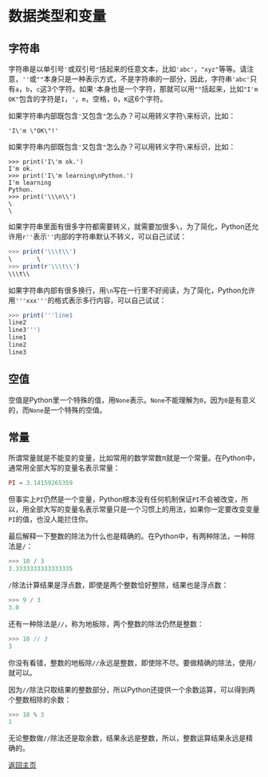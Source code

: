 # 数据类型和变量
## 字符串
<p>字符串是以单引号<code>'</code>或双引号<code>"</code>括起来的任意文本，比如<code>'abc'</code>，<code>"xyz"</code>等等。请注意，<code>''</code>或<code>""</code>本身只是一种表示方式，不是字符串的一部分，因此，字符串<code>'abc'</code>只有<code>a</code>，<code>b</code>，<code>c</code>这3个字符。如果<code>'</code>本身也是一个字符，那就可以用<code>""</code>括起来，比如<code>"I'm OK"</code>包含的字符是<code>I</code>，<code>'</code>，<code>m</code>，空格，<code>O</code>，<code>K</code>这6个字符。</p>

<p>如果字符串内部既包含<code>'</code>又包含<code>"</code>怎么办？可以用转义字符<code>\</code>来标识，比如：</p>

```angular2
'I\'m \"OK\"!'
```
<p>如果字符串内部既包含<code>'</code>又包含<code>"</code>怎么办？可以用转义字符<code>\</code>来标识，比如：</p>

```angular2
>>> print('I\'m ok.')
I'm ok.
>>> print('I\'m learning\nPython.')
I'm learning
Python.
>>> print('\\\n\\')
\
\
```
<p>如果字符串里面有很多字符都需要转义，就需要加很多<code>\</code>，为了简化，Python还允许用<code>r''</code>表示<code>''</code>内部的字符串默认不转义，可以自己试试：</p>

```javascript
>>> print('\\\t\\')
\       \
>>> print(r'\\\t\\')
\\\t\\
```
<p>如果字符串内部有很多换行，用<code>\n</code>写在一行里不好阅读，为了简化，Python允许用<code>'''xxx'''</code>的格式表示多行内容，可以自己试试：</p>

```javascript
>>> print('''line1
line2
line3''')
line1
line2
line3
```

## 空值
<p>空值是Python里一个特殊的值，用<code>None</code>表示。<code>None</code>不能理解为<code>0</code>，因为<code>0</code>是有意义的，而<code>None</code>是一个特殊的空值。</p>

## 常量

<p>所谓常量就是不能变的变量，比如常用的数学常数π就是一个常量。在Python中，通常用全部大写的变量名表示常量：</p>

```javascript
PI = 3.14159265359
```
<p>但事实上<code>PI</code>仍然是一个变量，Python根本没有任何机制保证<code>PI</code>不会被改变，所以，用全部大写的变量名表示常量只是一个习惯上的用法，如果你一定要改变变量<code>PI</code>的值，也没人能拦住你。</p>
<p>最后解释一下整数的除法为什么也是精确的。在Python中，有两种除法，一种除法是<code>/</code>：</p>

```javascript
>>> 10 / 3
3.3333333333333335
```

<p><code>/</code>除法计算结果是浮点数，即使是两个整数恰好整除，结果也是浮点数：</p>

```javascript
>>> 9 / 3
3.0
```

<p>还有一种除法是<code>//</code>，称为地板除，两个整数的除法仍然是整数：</p>

```javascript
>>> 10 // 3
3
```

<p>你没有看错，整数的地板除<code>//</code>永远是整数，即使除不尽。要做精确的除法，使用<code>/</code>就可以。</p>
<p>因为<code>//</code>除法只取结果的整数部分，所以Python还提供一个余数运算，可以得到两个整数相除的余数：</p>

```javascript
>>> 10 % 3
1
```
<p>无论整数做<code>//</code>除法还是取余数，结果永远是整数，所以，整数运算结果永远是精确的。</p>


[返回主页](../README.md)